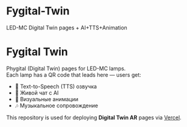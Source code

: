 # Fygital-Twin
LED-MC Digital Twin pages + AI+TTS+Animation
# Fygital Twin

Phygital (Digital Twin) pages for LED-MC lamps.  
Each lamp has a QR code that leads here — users get:

- 🎤 Text-to-Speech (TTS) озвучка  
- 🤖 Живой чат с AI  
- 🌌 Визуальные анимации  
- 🎶 Музыкальное сопровождение  

This repository is used for deploying **Digital Twin AR** pages via [Vercel](https://vercel.com/).  
